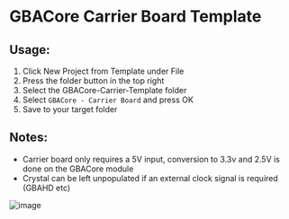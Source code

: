 # GBACore Carrier Board Template

## Usage:

1. Click New Project from Template under File
2. Press the folder button in the top right
3. Select the GBACore-Carrier-Template folder
4. Select `GBACore - Carrier Board` and press OK
5. Save to your target folder

## Notes:
- Carrier board only requires a 5V input, conversion to 3.3v and 2.5V is done on the GBACore module
- Crystal can be left unpopulated if an external clock signal is required (GBAHD etc)

![image](https://github.com/HDR/GBACore-Carrier-Template/assets/20230450/e64441ff-080d-46de-b105-9f849f8040de)
